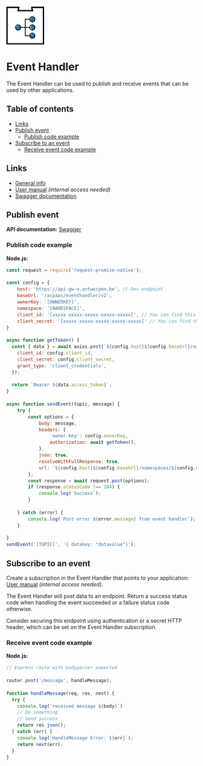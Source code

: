 ![eventhandler](./assets/eventhandler.png)

# Event Handler

The Event Handler can be used to publish and receive events that can be used by other applications.

## Table of contents

<!--
Regenerate table of contents with:

npm install --global markdown-toc
markdown-toc -i --maxdepth 3 README.md
-->

<!-- toc -->

- [Links](#links)
- [Publish event](#publish-event)
  * [Publish code example](#publish-code-example)
- [Subscribe to an event](#subscribe-to-an-event)
  * [Receive event code example](#receive-event-code-example)

<!-- tocstop -->

## Links

* [General info](https://acpaas.digipolis.be/nl/product/event-handler-engine)
* [User manual](https://wiki.antwerpen.be/ACPAAS/index.php/Event-Handler_User_Manuals) *(internal access needed)*
* [Swagger documentation](https://acpaas.digipolis.be/nl/product/event-handler-engine/v2.0.0/api-event-handler-v-2/about)

## Publish event

**API documentation:** [Swagger](https://acpaas.digipolis.be/nl/product/event-handler-engine/v2.0.0/api-event-handler-v-2/about#/Publish)

### Publish code example


**Node.js:**

```javascript
const request = require('request-promise-native');

const config = {
    host: 'https://api-gw-o.antwerpen.be', // Dev endpoint
    baseUrl: '/acpaas/eventhandler/v2',
    ownerKey: '[OWNERKEY]',
    namespace: '[NAMESPACE]',
    client_id: '[xxxxx-xxxxx-xxxxx-xxxxx-xxxxx]', // You can find this in your application on the api-store https://api-store-o.antwerpen.be/
    client_secret: '[xxxxx-xxxxx-xxxxx-xxxxx-xxxxx]' // You can find this in your application on the api-store https://api-store-o.antwerpen.be/
}

async function getToken() {
  const { data } = await axios.post(`${config.host}${config.baseUrl}/oauth2/token`, {
    client_id: config.client_id,
    client_secret: config.client_secret,
    grant_type: 'client_credentials',
  });

  return `Bearer ${data.access_token}`;
}

async function sendEvent(topic, message) {
    try {
        const options = {
            body: message,
            headers: {
                'owner-key': config.ownerKey,
                authorization: await getToken(),
            },
            json: true,
            resolveWithFullResponse: true,
            url: `${config.host}${config.baseUrl}/namespaces/${config.namespace}/topics/${topic}/publish`,
        };
        const response = await request.post(options);
        if (response.statusCode !== 204) {
            console.log(`Success`);
        }

    } catch (error) {
        console.log(`Post error ${error.message} from event handler`);
    }

}
sendEvent('[TOPIC]', '{ datakey: "datavalue"}');
```
## Subscribe to an event

Create a subscription in the Event Handler that points to your application: [User manual](https://wiki.antwerpen.be/ACPAAS/index.php/Event-Handler_User_Manuals) *(internal access needed)*.

The Event Handler will post data to an endpoint. Return a success status code when handling the event succeeded or a failure status code otherwise.

Consider securing this endpoint using authentication or a secret HTTP header, which can be set on the Event Handler subscription.

### Receive event code example


**Node.js:**

```javascript
// Express route with bodyparser expected

router.post('/message', handleMessage);

function handleMessage(req, res, next) {
  try {
    console.log(`received message ${body}`)
    // Do something
    // Send success
    return res.json();
  } catch (err) {
    console.log(`HandleMessage Error: ${err}`);
    return next(err);
  }
}
```
